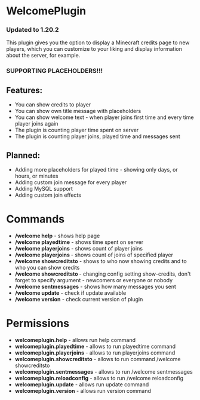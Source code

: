 # WelcomePlugin
### Updated to 1.20.2

This plugin gives you the option to display a Minecraft credits page to new players, which you can customize to your liking and display information about the server, for example.

### SUPPORTING PLACEHOLDERS!!!

## Features:
* You can show credits to player
* You can show own title message with placeholders
* You can show welcome text - when player joins first time and every time player joins again
* The plugin is counting player time spent on server
* The plugin is counting player joins, played time and messages sent

## Planned:
* Adding more placeholders for played time - showing only days, or hours, or minutes
* Adding custom join message for every player
* Adding MySQL support
* Adding custom join effects

# Commands
* **/welcome help** - shows help page
* **/welcome playedtime** - shows time spent on server
* **/welcome playerjoins** - shows count of player joins
* **/welcome playerjoins <playerName>** - shows count of joins of specified player
* **/welcome showcreditsto** - shows to who now showing credits and to who you can show credits
* **/welcome showcreditsto <who>** - changing config setting show-credits, don't forget to specify <who> argument - newcomers or everyone or nobody
* **/welcome sentmessages** - shows how many messages you sent
* **/welcome update** - check if update available
* **/welcome version** - check current version of plugin

# Permissions
* **welcomeplugin.help** - allows run help command
* **welcomeplugin.playedtime** - allows to run playedtime command
* **welcomeplugin.playerjoins** - allows to run playerjoins command
* **welcomeplugin.showcreditsto** - allows to run command /welcome showcreditsto
* **welcomeplugin.sentmessages** - allows to run /welcome sentmessages
* **welcomeplugin.reloadconfig** - allows to run /welcome reloadconfig
* **welcomeplugin.update** - allows run update command
* **welcomeplugin.version** - allows run version command